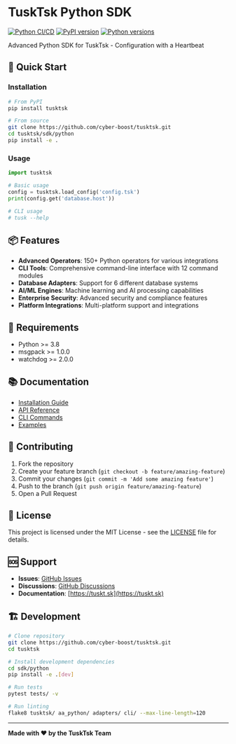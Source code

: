 # TuskTsk Python SDK

[![Python CI/CD](https://github.com/cyber-boost/tusktsk/workflows/Python%20SDK%20CI%2FCD/badge.svg)](https://github.com/cyber-boost/tusktsk/actions)
[![PyPI version](https://badge.fury.io/py/tusktsk.svg)](https://badge.fury.io/py/tusktsk)
[![Python versions](https://img.shields.io/pypi/pyversions/tusktsk.svg)](https://pypi.org/project/tusktsk/)

Advanced Python SDK for TuskTsk - Configuration with a Heartbeat

## 🚀 Quick Start

### Installation

```bash
# From PyPI
pip install tusktsk

# From source
git clone https://github.com/cyber-boost/tusktsk.git
cd tusktsk/sdk/python
pip install -e .
```

### Usage

```python
import tusktsk

# Basic usage
config = tusktsk.load_config('config.tsk')
print(config.get('database.host'))

# CLI usage
# tusk --help
```

## 📦 Features

- **Advanced Operators**: 150+ Python operators for various integrations
- **CLI Tools**: Comprehensive command-line interface with 12 command modules
- **Database Adapters**: Support for 6 different database systems
- **AI/ML Engines**: Machine learning and AI processing capabilities
- **Enterprise Security**: Advanced security and compliance features
- **Platform Integrations**: Multi-platform support and integrations

## 🔧 Requirements

- Python >= 3.8
- msgpack >= 1.0.0
- watchdog >= 2.0.0

## 📚 Documentation

- [Installation Guide](docs/installation.md)
- [API Reference](docs/api.md)
- [CLI Commands](docs/cli.md)
- [Examples](docs/examples.md)

## 🤝 Contributing

1. Fork the repository
2. Create your feature branch (`git checkout -b feature/amazing-feature`)
3. Commit your changes (`git commit -m 'Add some amazing feature'`)
4. Push to the branch (`git push origin feature/amazing-feature`)
5. Open a Pull Request

## 📄 License

This project is licensed under the MIT License - see the [LICENSE](LICENSE) file for details.

## 🆘 Support

- **Issues**: [GitHub Issues](https://github.com/cyber-boost/tusktsk/issues)
- **Discussions**: [GitHub Discussions](https://github.com/cyber-boost/tusktsk/discussions)
- **Documentation**: [https://tuskt.sk](https://tuskt.sk)

## 🏗️ Development

```bash
# Clone repository
git clone https://github.com/cyber-boost/tusktsk.git
cd tusktsk

# Install development dependencies
cd sdk/python
pip install -e .[dev]

# Run tests
pytest tests/ -v

# Run linting
flake8 tusktsk/ aa_python/ adapters/ cli/ --max-line-length=120
```

---

**Made with ❤️ by the TuskTsk Team**
